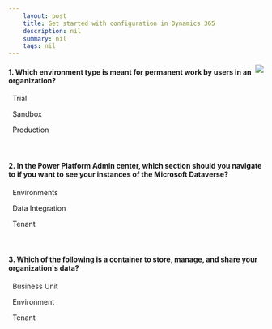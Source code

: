 ```yaml
---
    layout: post
    title: Get started with configuration in Dynamics 365 
    description: nil
    summary: nil
    tags: nil
---
```



 <a target="_blank" href="https://docs.microsoft.com/en-us/learn/modules/get-started-configuration-dynamics-365/knowledge-check/"><i class="fas fa-external-link-alt"></i> </a>
 <img align="right" src="https://docs.microsoft.com/en-us/learn/achievements/get-started-configuration-dynamics-365.svg">
####  1. Which environment type is meant for permanent work by users in an organization?


<i class='far fa-square'></i> &nbsp;&nbsp;Trial

<i class='far fa-square'></i> &nbsp;&nbsp;Sandbox

<i class='fas fa-check-square' style='color: Dodgerblue;'></i> &nbsp;&nbsp;Production
<br />
<br />
<br />

####  2. In the Power Platform Admin center, which section should you navigate to if you want to see your instances of the Microsoft Dataverse?


<i class='fas fa-check-square' style='color: Dodgerblue;'></i> &nbsp;&nbsp;Environments

<i class='far fa-square'></i> &nbsp;&nbsp;Data Integration

<i class='far fa-square'></i> &nbsp;&nbsp;Tenant
<br />
<br />
<br />

####  3. Which of the following is a container to store, manage, and share your organization's data?


<i class='far fa-square'></i> &nbsp;&nbsp;Business Unit

<i class='fas fa-check-square' style='color: Dodgerblue;'></i> &nbsp;&nbsp;Environment

<i class='far fa-square'></i> &nbsp;&nbsp;Tenant
<br />
<br />
<br />
